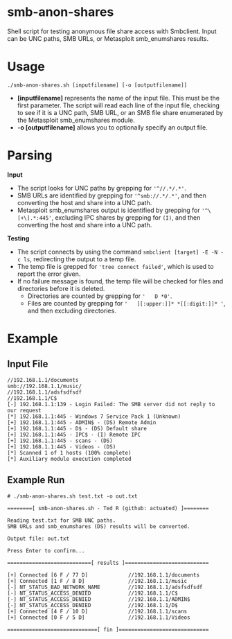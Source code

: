 # smb-anon-shares
Shell script for testing anonymous file share access with Smbclient. Input can be UNC paths, SMB URLs, or Metasploit smb_enumshares results.

# Usage
```
./smb-anon-shares.sh [inputfilename] [-o [outputfilename]]
```

* **[inputfilename]** represents the name of the input file. This must be the first parameter. The script will read each line of the input file, checking to see if it is a UNC path, SMB URL, or an SMB file share enumerated by the Metasploit smb_enumshares module.
* **-o [outputfilename]** allows you to optionally specify an output file.

# Parsing
**Input**
* The script looks for UNC paths by grepping for `'^//.*/.*'`.
* SMB URLs are identified by grepping for `'^smb://.*/.*'`, and then converting the host and share into a UNC path.
* Metasploit smb_enumshares output is identified by grepping for `'^\[+\].*:445'`, excluding IPC shares by grepping for `(I)`, and then converting the host and share into a UNC path.

**Testing**
* The script connects by using the command `smbclient [target] -E -N -c ls`, redirecting the output to a temp file.
* The temp file is grepped for `'tree connect failed'`, which is used to report the error given.
* If no failure message is found, the temp file will be checked for files and directories before it is deleted.
  * Directories are counted by grepping for `'   D *0'`.
  * Files are counted by grepping for `'   [[:upper:]]* *[[:digit:]]* '`, and then excluding directories.

# Example
## Input File
```
//192.168.1.1/documents
smb://192.168.1.1/music/
//192.168.1.1/adsfsdfsdf
//192.168.1.1/C$
[-] 192.168.1.1:139 - Login Failed: The SMB server did not reply to our request
[*] 192.168.1.1:445 - Windows 7 Service Pack 1 (Unknown)
[+] 192.168.1.1:445 - ADMIN$ - (DS) Remote Admin
[+] 192.168.1.1:445 - D$ - (DS) Default share
[+] 192.168.1.1:445 - IPC$ - (I) Remote IPC
[+] 192.168.1.1:445 - scans - (DS) 
[+] 192.168.1.1:445 - Videos - (DS) 
[*] Scanned 1 of 1 hosts (100% complete)
[*] Auxiliary module execution completed
```

## Example Run
```
# ./smb-anon-shares.sh test.txt -o out.txt

========[ smb-anon-shares.sh - Ted R (github: actuated) ]========

Reading test.txt for SMB UNC paths.
SMB URLs and smb_enumshares (DS) results will be converted.

Output file: out.txt

Press Enter to confirm...

===========================[ results ]===========================

[+] Connected [6 F / 77 D]             //192.168.1.1/documents 
[+] Connected [1 F / 8 D]              //192.168.1.1/music
[-] NT_STATUS_BAD_NETWORK_NAME         //192.168.1.1/adsfsdfsdf 
[-] NT_STATUS_ACCESS_DENIED            //192.168.1.1/C$ 
[-] NT_STATUS_ACCESS_DENIED            //192.168.1.1/ADMIN$ 
[-] NT_STATUS_ACCESS_DENIED            //192.168.1.1/D$ 
[+] Connected [4 F / 10 D]             //192.168.1.1/scans 
[+] Connected [0 F / 5 D]              //192.168.1.1/Videos 

=============================[ fin ]=============================
```
